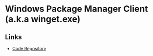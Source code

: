 # Windows Package Manager Client (a.k.a winget.exe)

## Links

- [Code Repository](https://github.com/microsoft/winget-cli)
